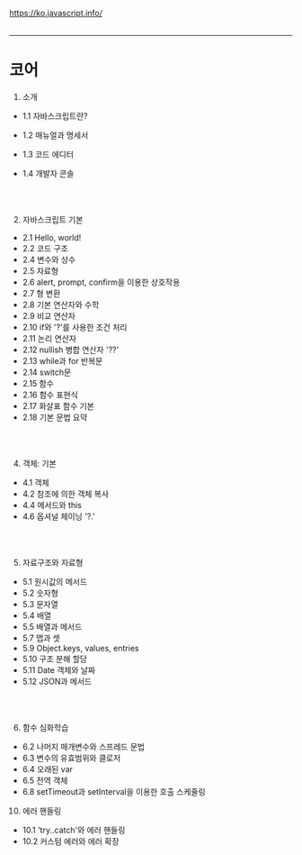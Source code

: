 https://ko.javascript.info/
<br>
<br>

---

# 코어

1. 소개

- 1.1 자바스크립트란?
- 1.2 매뉴얼과 명세서
- 1.3 코드 에디터
- 1.4 개발자 콘솔

  <br><br>

2. 자바스크립트 기본

- 2.1 Hello, world!
- 2.2 코드 구조
- 2.4 변수와 상수
- 2.5 자료형
- 2.6 alert, prompt, confirm을 이용한 상호작용
- 2.7 형 변환
- 2.8 기본 연산자와 수학
- 2.9 비교 연산자
- 2.10 if와 '?'를 사용한 조건 처리
- 2.11 논리 연산자
- 2.12 nullish 병합 연산자 '??'
- 2.13 while과 for 반복문
- 2.14 switch문
- 2.15 함수
- 2.16 함수 표현식
- 2.17 화살표 함수 기본
- 2.18 기본 문법 요약

<br><br>

4. 객체: 기본

- 4.1 객체
- 4.2 참조에 의한 객체 복사
- 4.4 메서드와 this
- 4.6 옵셔널 체이닝 '?.'

<br><br>

5. 자료구조와 자료형

- 5.1 원시값의 메서드
- 5.2 숫자형
- 5.3 문자열
- 5.4 배열
- 5.5 배열과 메서드
- 5.7 맵과 셋
- 5.9 Object.keys, values, entries
- 5.10 구조 분해 할당
- 5.11 Date 객체와 날짜
- 5.12 JSON과 메서드

<br><br>

6. 함수 심화학습

- 6.2 나머지 매개변수와 스프레드 문법
- 6.3 변수의 유효범위와 클로저
- 6.4 오래된 var
- 6.5 전역 객체
- 6.8 setTimeout과 setInterval을 이용한 호출 스케줄링

10. 에러 핸들링

- 10.1 'try..catch'와 에러 핸들링
- 10.2 커스텀 에러와 에러 확장
